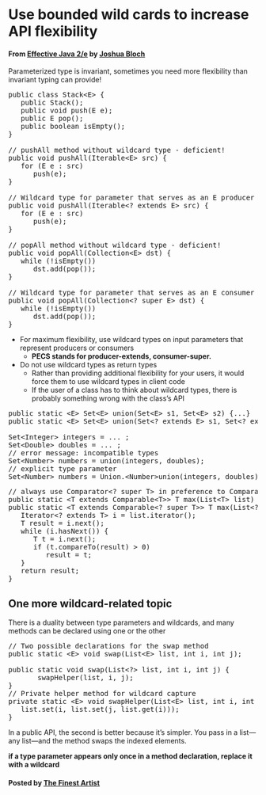 # Use bounded wild cards to increase API flexibility

#### From <u>[Effective Java 2/e](https://books.google.co.kr/books/about/Effective_Java.html?id=ka2VUBqHiWkC&hl=en)</u> by <u>[Joshua Bloch](https://en.wikipedia.org/wiki/Joshua_Bloch)</u>

Parameterized type is invariant, sometimes you need more flexibility than invariant typing can provide!

<pre class="prettyprint">
public class Stack&lt;E&gt; {
   public Stack();
   public void push(E e);
   public E pop();
   public boolean isEmpty();
}

// pushAll method without wildcard type - deficient!
public void pushAll(Iterable&lt;E&gt; src) {
   for (E e : src)
      push(e);
}

// Wildcard type for parameter that serves as an E producer
public void pushAll(Iterable&lt;? extends E&gt; src) {
   for (E e : src)
      push(e);
}

// popAll method without wildcard type - deficient!
public void popAll(Collection&lt;E&gt; dst) {
   while (!isEmpty())
      dst.add(pop());
}

// Wildcard type for parameter that serves as an E consumer
public void popAll(Collection&lt;? super E&gt; dst) {
   while (!isEmpty())
      dst.add(pop());
}
</pre>

* For maximum flexibility, use wildcard types on input parameters that represent producers or consumers
   * **PECS stands for producer-extends, consumer-super.**
* Do not use wildcard types as return types
   * Rather than providing additional flexibility for your users, it would force them to use wildcard types in client code
   * If the user of a class has to think about wildcard types, there is probably something wrong with the class’s API

<pre class="prettyprint">
public static &lt;E&gt; Set&lt;E&gt; union(Set&lt;E&gt; s1, Set&lt;E&gt; s2) {...}
public static &lt;E&gt; Set&lt;E&gt; union(Set&lt;? extends E&gt; s1, Set&lt;? extends E&gt; s2) {...}

Set&lt;Integer&gt; integers = ... ;
Set&lt;Double&gt; doubles = ... ;
// error message: incompatible types
Set&lt;Number&gt; numbers = union(integers, doubles);
// explicit type parameter
Set&lt;Number&gt; numbers = Union.&lt;Number&gt;union(integers, doubles);
</pre>

<pre class="prettyprint">
// always use Comparator&lt;? super T&gt; in preference to Comparator&lt;T&gt;
public static &lt;T extends Comparable&lt;T&gt;&gt; T max(List&lt;T&gt; list) {...}
public static &lt;T extends Comparable&lt;? super T&gt;&gt; T max(List&lt;? extends T&gt; list) {
   Iterator&lt;? extends T&gt; i = list.iterator();
   T result = i.next();
   while (i.hasNext()) {
      T t = i.next();
      if (t.compareTo(result) &gt; 0)
         result = t;
   }
   return result;
}
</pre>

## One more wildcard-related topic
There is a duality between type parameters and wildcards, and many methods can be declared using one or the other

<pre class="prettyprint">
// Two possible declarations for the swap method
public static &lt;E&gt; void swap(List&lt;E&gt; list, int i, int j);

public static void swap(List&lt;?&gt; list, int i, int j) {
       swapHelper(list, i, j);
}
// Private helper method for wildcard capture
private static &lt;E&gt; void swapHelper(List&lt;E&gt; list, int i, int j) {
   list.set(i, list.set(j, list.get(i)));
}
</pre>

In a public API, the second is better because it’s simpler. You pass in a list—any list—and the method swaps the indexed elements.  

**if a type parameter appears only once in a method declaration, replace it with a wildcard**

#### Posted by <u>[The Finest Artist](http://thefinestartist.com)

